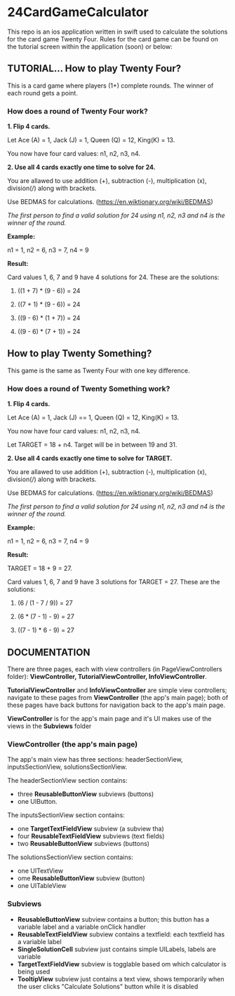 # 24CardGameCalculator

This repo is an ios application written in swift used to calculate the solutions for the card game Twenty Four. Rules for the card game can be found on the tutorial screen within the application (soon) or below:

## TUTORIAL... How to play Twenty Four?

This is a card game where players (1+) complete rounds. The winner of each round gets a point.

### How does a round of Twenty Four work?

**1. Flip 4 cards.**

Let Ace (A) = 1, Jack (J) = 1, Queen (Q) = 12, King(K) = 13.

You now have four card values: n1, n2, n3, n4.

**2. Use all 4 cards exactly one time to solve for 24.**

You are allawed to use addition (+), subtraction (-), multiplication (x), division(/) along with brackets.

Use BEDMAS for calculations. (https://en.wiktionary.org/wiki/BEDMAS)

*The first person to find a valid solution for 24 using n1, n2, n3 and n4 is the winner of the round.*

**Example:** 

n1 = 1, n2 = 6, n3 = 7, n4 = 9

**Result:**

Card values 1, 6, 7 and 9 have 4 solutions for 24. These are the solutions:

1. ((1 + 7) * (9 - 6)) = 24

2. ((7 + 1) * (9 - 6)) = 24

3. ((9 - 6) * (1 + 7)) = 24

4. ((9 - 6) * (7 + 1)) = 24

## How to play Twenty Something?

This game is the same as Twenty Four with one key difference.

### How does a round of Twenty Something work?

**1. Flip 4 cards.**

Let Ace (A) = 1, Jack (J) == 1, Queen (Q) = 12, King(K) = 13.

You now have four card values: n1, n2, n3, n4.

Let TARGET = 18 + n4. Target will be in between 19 and 31.

**2. Use all 4 cards exactly one time to solve for TARGET.**

You are allawed to use addition (+), subtraction (-), multiplication (x), division(/) along with brackets.

Use BEDMAS for calculations. (https://en.wiktionary.org/wiki/BEDMAS)

*The first person to find a valid solution for 24 using n1, n2, n3 and n4 is the winner of the round.*

**Example:** 

n1 = 1, n2 = 6, n3 = 7, n4 = 9

**Result:**

TARGET = 18 + 9 = 27.

Card values 1, 6, 7 and 9 have 3 solutions for TARGET = 27. These are the solutions:

1. (6 / (1 - 7 / 9)) = 27

2. (6 * (7 - 1) - 9) = 27

3. ((7 - 1) * 6 - 9) = 27

















## DOCUMENTATION

There are three pages, each with view controllers (in PageViewControllers folder): **ViewController, TutorialViewController, InfoViewController**.

**TutorialViewController** and **InfoViewController** are simple view controllers; navigate to these pages from **ViewController** (the app's main page); both of these pages have back buttons for navigation back to the app's main page.

**ViewController** is for the app's main page and it's UI makes use of the views in the **Subviews** folder

### ViewController (the app's main page)

The app's main view has three sections: headerSectionView, inputsSectionView, solutionsSectionView.

The headerSectionView section contains:
- three **ReusableButtonView** subviews (buttons)
- one UIButton.

The inputsSectionView section contains:
- one **TargetTextFieldView** subview (a subview tha)
- four **ReusableTextFieldView** subviews (text fields)
- two **ReusableButtonView** subviews (buttons)

The solutionsSectionView section contains:
- one UITextView
- ome **ReusableButtonView** subview (button)
- one UITableView

### Subviews

- **ReusableButtonView** subview contains a button; this button has a variable label and a variable onClick handler
- **ReusableTextFieldView** subview contains a textfield: each textfield has a variable label
- **SingleSolutionCell** subview just contains simple UILabels, labels are variable
- **TargetTextFieldView** subview is togglable based om which calculator is being used
- **TooltipView** subview just contains a text view, shows temporarily when the user clicks "Calculate Solutions" button while it is disabled
